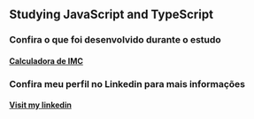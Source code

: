 
## Studying JavaScript and TypeScript
### Confira o que foi desenvolvido durante o estudo
#### [Calculadora de IMC](https://www.linkedin.com/in/matheus-dario-247193208/)

### Confira meu perfil no Linkedin para mais informações
#### [Visit my linkedin](https://www.linkedin.com/in/matheus-dario-247193208/)